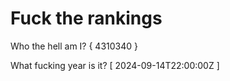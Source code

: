 # Fuck the rankings

Who the hell am I?
{ 4310340 }

What fucking year is it?
[ 2024-09-14T22:00:00Z ]
